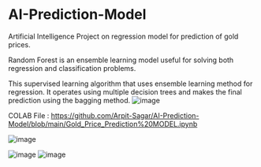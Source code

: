 # AI-Prediction-Model
Artificial Intelligence Project on regression model for prediction of gold prices.

Random Forest is an ensemble learning model useful for solving both regression 
and classification problems. 

This supervised learning algorithm that uses ensemble 
learning method for regression.
It operates using multiple decision trees and makes the final prediction using the 
bagging method. 
![image](https://github.com/Arpit-Sagar/AI-Prediction-Model/assets/96679459/e9b4140a-abbc-40f6-a735-94cebbe91ba2)


COLAB File : https://github.com/Arpit-Sagar/AI-Prediction-Model/blob/main/Gold_Price_Prediction%20MODEL.ipynb

![image](https://github.com/Arpit-Sagar/AI-Prediction-Model/assets/96679459/43baecad-6774-4b65-9f28-179873a42f6f)



![image](https://github.com/Arpit-Sagar/AI-Prediction-Model/assets/96679459/efb3bf43-9819-4604-9106-71716a27741d)
![image](https://github.com/Arpit-Sagar/AI-Prediction-Model/assets/96679459/e2bf9511-4093-498a-9bca-913c1b999b9d)
